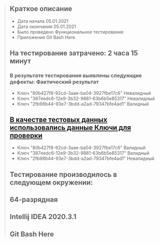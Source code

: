 > ## Краткое описание
> * Дата начала 05.01.2021
> * Дата окончания 05.01.2021
> * Было проведено Функциональное тестирование
> * Приложения Git Bash Here
>
> ## На тестирование затрачено: 2 часа 15 минут
> ### В результате тестирования выявлены следующие дефекты: Фактический результат
> * Ключ "80b427f8-92cd-3aae-ba04-3927fbe17c6" Невалидный
> * Ключ "387eedc6-12e9-3b32-9881-63b6b5e85317" Невалидный
> * Ключ "2fb98b44-93e7-3bdd-a2ad-79347bfe4ad1" Валидный
>
> ## [В качестве тестовых данных использовались данные Ключи для проверки](https://github.com/netology-code/javaqa-homeworks/blob/master/intro/user-manual.md)
> * Ключ "80b427f8-92cd-3aae-ba04-3927fbe17c6" Валидный
> * Ключ "387eedc6-12e9-3b32-9881-63b6b5e85317" Валидный
> * Ключ "2fb98b44-93e7-3bdd-a2ad-79347bfe4ad1" Невалидный
>
> ## Тестирование производилось в следующем окружении:
> ## 64-разрядная
> ## Intellij IDEA 2020.3.1
> ## Git Bash Here
